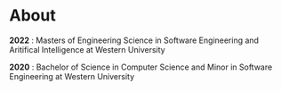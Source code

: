# About

**2022**
: Masters of Engineering Science in Software Engineering and Aritifical Intelligence at Western University

**2020**
: Bachelor of Science in Computer Science and Minor in Software Engineering at Western University

